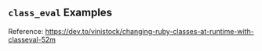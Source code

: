 ## `class_eval` Examples

Reference: https://dev.to/vinistock/changing-ruby-classes-at-runtime-with-classeval-52m

